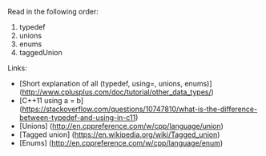 Read in the following order:

1. typedef
2. unions
3. enums
4. taggedUnion

Links:

- [Short explanation of all (typedef, using=, unions, enums)]
(http://www.cplusplus.com/doc/tutorial/other_data_types/)
- [C++11 using a = b]
(https://stackoverflow.com/questions/10747810/what-is-the-difference-between-typedef-and-using-in-c11)
- [Unions]
(http://en.cppreference.com/w/cpp/language/union)
- [Tagged union]
(https://en.wikipedia.org/wiki/Tagged_union)
- [Enums]
(http://en.cppreference.com/w/cpp/language/enum)
